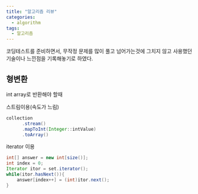 ```yaml
---
title: "알고리즘 리뷰"
categories:
  - algorithm
tags:
  - 알고리즘
---
```


코딩테스트를 준비하면서, 무작정 문제를 많이 풀고 넘어가는것에 그치지 않고 사용했던 기술이나 느낀점을 기록해놓기로 하였다.


## 형변환

int array로 반환해야 할때

스트림이용(속도가 느림)
```java
collection
      .stream()
      .mapToInt(Integer::intValue)
      .toArray()
```

iterator 이용
```java
int[] answer = new int[size()];
int index = 0;
Iterator itor = set.iterator();
while(itor.hasNext()){
    answer[index++] = (int)itor.next();
}
        
```


